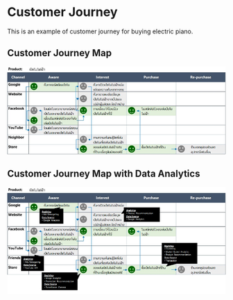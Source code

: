 # Customer Journey

This is an example of customer journey for buying electric piano.

## Customer Journey Map
![Picture 4-1](https://github.com/ntc-namwong/BADS7105/blob/main/Homework%2004/Picture%204-1%20Customer%20Journey.jpg)

## Customer Journey Map with Data Analytics
![Picture 4-2](https://github.com/ntc-namwong/BADS7105/blob/main/Homework%2004/Picture%204-2%20Customer%20Journey%20with%20Data%20Analytics%20to%20Improve%20the%20Journey.jpg)
